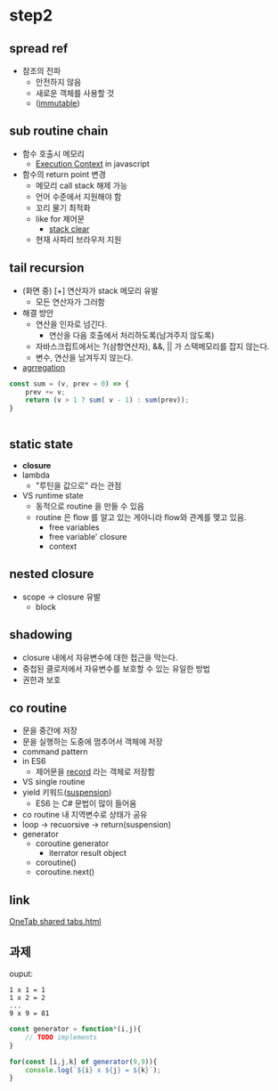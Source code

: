 # step2

## spread ref

* 참조의 전파
    * 안전하지 않음
    * 새로운 객체를 사용할 것
    * ([immutable](#))

## sub routine chain

* 함수 호출시 메모리
    * [Execution Context](#) in javascript
* 함수의 return point 변경
    * 메모리 call stack 해제 가능
    * 언어 수준에서 지원해야 함
    * 꼬리 물기 최적화
    * like for 제어문
        * [stack clear](#)
    * 현재 사파리 브라우저 지원

## tail recursion

* (화면 중) [+] 연산자가 stack 메모리 유발
    * 모든 연산자가 그러함
* 해결 방안
    * 연산을 인자로 넘긴다.
        * 연산을 다음 호출에서 처리하도록(남겨주지 않도록)
    * 자바스크립트에서는 ?(삼항연산자), &&, || 가 스택메모리를 잡지 않는다.
    * 변수, 연산을 남겨두지 않는다.
* [agrregation](#)

```javascript
const sum = (v, prev = 0) => {
    prev += v;
    return (v > 1 ? sum( v - 1) : sum(prev));
}
```

```javascript

```

## static state

* **closure**
* lambda
    * "루틴을 값으로" 라는 관점
* VS runtime state
    * 동적으로 routine 을 만들 수 있음
    * routine 은 flow 를 알고 있는 게아니라 flow와 관계를 맺고 있음.
        * free variables
        * free variable' closure
        * context

## nested closure

* scope -> closure 유발
    * block

## shadowing

* closure 내에서 자유변수에 대한 접근을 막는다.
* 중첩된 클로저에서 자유변수를 보호할 수 있는 유일한 방법
* 권한과 보호

## co routine

* 문을 중간에 저장
* 문을 실행하는 도중에 멈추어서 객체에 저장
* command pattern
* in ES6
    * 제어문을 [record](#) 라는 객체로 저장함
* VS single routine
* yield 키워드([suspension](#))
    * ES6 는 C# 문법이 많이 들어옴
* co routine 내 지역변수로 상태가 공유
* loop -> recuorsive -> return(suspension)
* generator
    * coroutine generator
        * iterrator result object
    * coroutine()
    * coroutine.next()

## link

[OneTab shared tabs.html](https://www.one-tab.com/page/c9h92FdTQzOStW835Jlo1A)

## 과제

ouput:

```text
1 x 1 = 1
1 x 2 = 2
...
9 x 9 = 81
```

```javascript
const generator = function*(i,j){
    // TODO implements
}

for(const [i,j,k] of generator(9,9)){
    console.log(`${i} x ${j} = ${k}`);
}
```